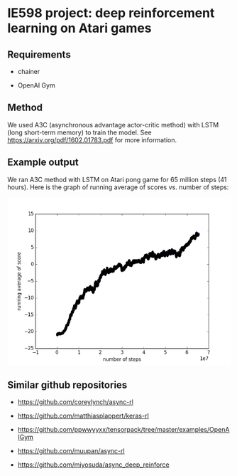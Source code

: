 IE598 project: deep reinforcement learning on Atari games
==========================

## Requirements

- chainer

- OpenAI Gym

## Method

We used A3C (asynchronous advantage actor-critic method) with LSTM (long short-term memory) to train the model.  See https://arxiv.org/pdf/1602.01783.pdf for more information. 


## Example output

We ran A3C method with LSTM on Atari pong game for 65 million steps (41 hours).  Here is the graph of running average of scores vs. number of steps:

![](figures/plot_pong.png)

## Similar github repositories

- https://github.com/coreylynch/async-rl

- https://github.com/matthiasplappert/keras-rl

- https://github.com/ppwwyyxx/tensorpack/tree/master/examples/OpenAIGym

- https://github.com/muupan/async-rl

- https://github.com/miyosuda/async_deep_reinforce

